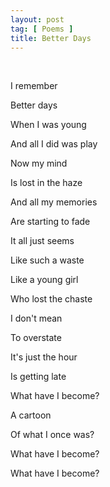 ```yaml
---
layout: post
tag: [ Poems ]
title: Better Days
---
```


<br/>

I remember

Better days

When I was young

And all I did was play

Now my mind

Is lost in the haze

And all my memories

Are starting to fade

It all just seems

Like such a waste

Like a young girl

Who lost the chaste

I don't mean

To overstate

It's just the hour

Is getting late

What have I become?

A cartoon

Of what I once was?

What have I become?

What have I become?

<br/>
